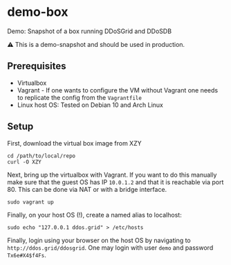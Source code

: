 # demo-box
Demo: Snapshot of a box running DDoSGrid and DDoSDB 

:warning: This is a demo-snapshot and should be used in production. 

## Prerequisites
* Virtualbox
* Vagrant - If one wants to configure the VM without Vagrant one needs to replicate the config from the `Vagrantfile`
* Linux host OS: Tested on Debian 10 and Arch Linux
## Setup

First, download the virtual box image from XZY
``` 
cd /path/to/local/repo
curl -O XZY
```
Next, bring up the virtualbox with Vagrant. If you want to do this manually make sure that the guest OS has IP `10.0.1.2` and that it is reachable via port 80. This can be done via NAT or with a bridge interface.
```
sudo vagrant up
```

Finally, on your host OS (!), create a named alias to localhost:
```
sudo echo "127.0.0.1 ddos.grid" > /etc/hosts
```

Finally, login using your browser on the host OS by navigating to `http://ddos.grid/ddosgrid`. One may login with user `demo` and password `Tx6e#X4$f4Fs`.
